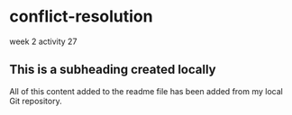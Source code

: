 # conflict-resolution
week 2 activity 27

## This is a subheading created locally

All of this content added to the readme file has been added from my local Git repository.